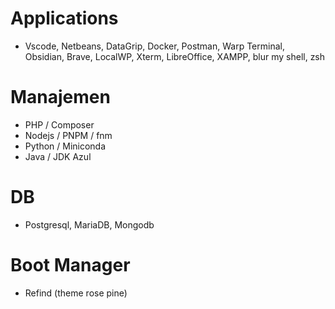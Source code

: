 # Applications

-   Vscode, Netbeans, DataGrip, Docker, Postman, Warp Terminal, Obsidian, Brave, LocalWP, Xterm, LibreOffice, XAMPP, blur my shell, zsh

# Manajemen

-   PHP / Composer
-   Nodejs / PNPM / fnm
-   Python / Miniconda
-   Java / JDK Azul

# DB

-   Postgresql, MariaDB, Mongodb

# Boot Manager

-   Refind (theme rose pine)
